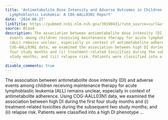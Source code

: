 ```yaml
---
title: 'Antimetabolite Dose Intensity and Adverse Outcomes in Children with Acute
  Lymphoblastic Leukemia: A COG-AALL03N1 Report'
date: '2024-08-27'
linkTitle: https://pubmed.ncbi.nlm.nih.gov/39190431/?utm_source=curl&utm_medium=rss&utm_campaign=journals&utm_content=7603509&fc=None&ff=20240827181029&v=2.18.0.post9+e462414
source: Blood
description: The association between antimetabolite dose intensity (DI) and adverse
  events among children receiving maintenance therapy for acute lymphoblastic leukemia
  (ALL) remains unclear, especially in context of antimetabolite adherence. Using
  COG-AALL03N1 data, we examined the association between high DI during the first
  four study months and (i) treatment-related toxicities during the subsequent two
  study months; and (ii) relapse risk. Patients were classified into a high DI phenotype
  ...
disable_comments: true
---
```

The association between antimetabolite dose intensity (DI) and adverse events among children receiving maintenance therapy for acute lymphoblastic leukemia (ALL) remains unclear, especially in context of antimetabolite adherence. Using COG-AALL03N1 data, we examined the association between high DI during the first four study months and (i) treatment-related toxicities during the subsequent two study months; and (ii) relapse risk. Patients were classified into a high DI phenotype ...
